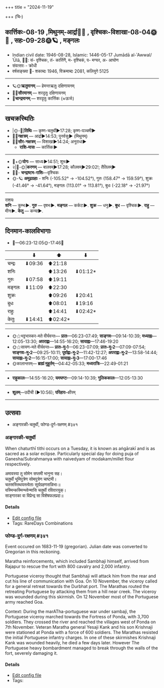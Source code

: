 +++
title = "2024-11-19"

+++
(चि॰)
## कार्त्तिकः-08-19  ,मिथुनम्-आर्द्रा🌛🌌  ,  वृश्चिकः-विशाखा-08-04🌞🌌  ,  सहः-09-28🌞🪐  , मङ्गलः
- Indian civil date: 1946-08-28, Islamic: 1446-05-17 Jumādā al-ʾAwwal/ʾŪlā, 🌌🌞: सं- वृश्चिकः, तं- कार्त्तिगै, म- वृश्चिकं, प- मग्घर, अ- आघोण
- संवत्सरः - क्रोधी
- वर्षसङ्ख्या 🌛- शकाब्दः 1946, विक्रमाब्दः 2081, कलियुगे 5125
___________________
- 🪐🌞**ऋतुमानम्** — हेमन्तऋतुः दक्षिणायनम्
- 🌌🌞**सौरमानम्** — शरदृतुः दक्षिणायनम्
- 🌛**चान्द्रमानम्** — शरदृतुः कार्त्तिकः (≈ऊर्जः)
___________________


## खचक्रस्थितिः
- |🌞-🌛|**तिथिः** — कृष्ण-चतुर्थी►17:28; कृष्ण-पञ्चमी►  
- 🌌🌛**नक्षत्रम्** — आर्द्रा►14:53; पुनर्वसुः► (मिथुनम्)  
- 🌌🌞**सौर-नक्षत्रम्** — विशाखा►14:24; अनूराधा►  
  - **राशि-मासः** — कार्त्तिकः► 
___________________
- 🌛+🌞**योगः** — साध्यः►14:51; शुभः►  
- २|🌛-🌞|**करणम्** — बालवम्►17:28; कौलवम्►29:02!; तैतिलम्►  
- 🌌🌛- **चन्द्राष्टम-राशिः**—वृश्चिकः  
- 🌞-🪐 **अमूढग्रहाः** - शनिः (-105.52° → -104.52°), गुरुः (158.47° → 159.59°), शुक्रः (-41.46° → -41.64°), मङ्गलः (113.01° → 113.81°), बुधः (-22.18° → -21.97°)
___________________
राशयः  
**शनि** — कुम्भः►. **गुरु** — वृषभः►. **मङ्गल** — कर्कटः►. **शुक्र** — धनुः►. **बुध** — वृश्चिकः►. **राहु** — मीनः►. **केतु** — कन्या►. 
___________________


## दिनमान-कालविभागाः
- 🌅—06:23-12:05🌞-17:46🌇  

|      |⬇     |⬆     |⬇     |
|------|-----|-----|------|
|चन्द्रः|⬇09:36 |⬆21:18 |     |
|शनिः   |     |⬆13:26 |⬇01:12*|
|गुरुः  |⬇07:58 |⬆19:11 |     |
|मङ्गलः |⬇11:09 |⬆22:30 |     |
|शुक्रः |     |⬆09:26 |⬇20:41 |
|बुधः   |     |⬆08:01 |⬇19:16 |
|राहुः  |     |⬆14:41 |⬇02:42*|
|केतुः  |⬇14:41 |⬆02:42*|     |
___________________
- 🌞⚝भट्टभास्कर-मते वीर्यवन्तः— **प्रातः**—06:23-07:49; **साङ्गवः**—09:14-10:39; **मध्याह्नः**—12:05-13:30; **अपराह्णः**—14:55-16:20; **सायाह्नः**—17:46-19:20  
- 🌞⚝सायण-मते वीर्यवन्तः— **प्रातः-मु॰1**—06:23-07:09; **प्रातः-मु॰2**—07:09-07:54; **साङ्गवः-मु॰2**—09:25-10:11; **पूर्वाह्णः-मु॰2**—11:42-12:27; **अपराह्णः-मु॰2**—13:58-14:44; **सायाह्नः-मु॰2**—16:15-17:00; **सायाह्नः-मु॰3**—17:00-17:46  
- 🌞कालान्तरम्— **ब्राह्मं मुहूर्तम्**—04:42-05:33; **मध्यरात्रिः**—22:49-01:21  
___________________
- **राहुकालः**—14:55-16:20; **यमघण्टः**—09:14-10:39; **गुलिककालः**—12:05-13:30  
___________________
- **शूलम्**—उदीची (►10:56); **परिहारः**–क्षीरम्  
___________________

## उत्सवाः
- अङ्गारकी-चतुर्थी, फोण्ड-दुर्ग-रक्षणम् #३४१
### अङ्गारकी-चतुर्थी



When chaturthī tithi occurs on a Tuesday, it is known as aṅgārakī and is as sacred as a solar eclipse. Particularly special day for doing puja of Ganesha/Subrahmanya with naivedyam of modakam/millet flour respectively.

अमावस्या तु सोमेन सप्तमी भानुना सह।  
चतुर्थी भूमिपुत्रेण सोमपुत्रेण चाष्टमी।  
चतस्रस्तिथयस्त्वेताः सूर्यग्रहणसन्निभाः॥  
यस्मिन्कस्मिन्भवेन्मासि चतुर्थी रविवारयुक्।  
साङ्गारका वा विप्रेन्द्र सा विशेषफलप्रदा॥



#### Details
- [Edit config file](https://github.com/jyotisham/adyatithi/blob/master/time_focus/tithi-vara-combinations/description_only/aGgArakI~caturthI.toml)
- Tags: RareDays Combinations


### फोण्ड-दुर्ग-रक्षणम् #३४१

Event occured on 1683-11-19 (gregorian). Julian date was converted to Gregorian in this reckoning. 

Maratha reinforcements, which included Sambhaji himself, arrived from Rajapur to rescue the fort with 800 cavalry and 2,000 infantry.

Portuguese viceroy thought that Sambhaji will attack him from the rear and cut his line of communication with Goa. On 10 November, the viceroy called for a general retreat towards the Durbhat port. The Marathas routed the retreating Portuguese by attacking them from a hill near creek. The viceroy was wounded during this skirmish. On 12 November most of the Portuguese army reached Goa.

Context: During the marATha-portuguese war under sambaji, the Portuguese viceroy marched towards the Fortress of Ponda, with 3,700 soldiers. They crossed the river and reached the villages west of Ponda on 7th November. Veteran Maratha general Yesaji Kank and his son Krishnaji were stationed at Ponda with a force of 600 soldiers. The Marathas resisted the initial Portuguese infantry charges. In one of these skirmishes Krishnaji Kank was wounded heavily, he died a few days later. However The Portuguese heavy bombardment managed to break through the walls of the fort, severely damaging it.

#### Details
- [Edit config file](https://github.com/jyotisham/adyatithi/blob/master/mahApuruSha/xatra-later/julian/day/11/09/phoNDa-durga-raxaNam.toml)
- Tags: 


